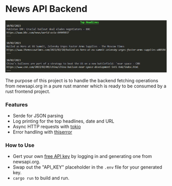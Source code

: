 # News API Backend

![image](src/demoImg.png)

The purpose of this project is to handle the backend fetching operations from newsapi.org in a pure rust manner which is ready to be consumed by a rust frontend project.

### Features

- Serde for JSON parsing
- Log printing for the top headlines, date and URL
- Async HTTP requests with [tokio](https://docs.rs/tokio/1.25.0/tokio/index.html)
- Error handling with [thiserror](https://docs.rs/thiserror/latest/thiserror)

### How to Use

- Gert your own [free API key](https://newsapi.org/docs/authentication) by logging in and generating one from newsapi.org.
- Swap out the "API_KEY" placeholder in the `.env` file for your generated key.
- `cargo run` to build and run.
